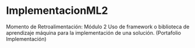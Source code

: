 # ImplementacionML2
Momento de Retroalimentación: Módulo 2 Uso de framework o biblioteca de aprendizaje máquina para la implementación de una solución. (Portafolio Implementación)
